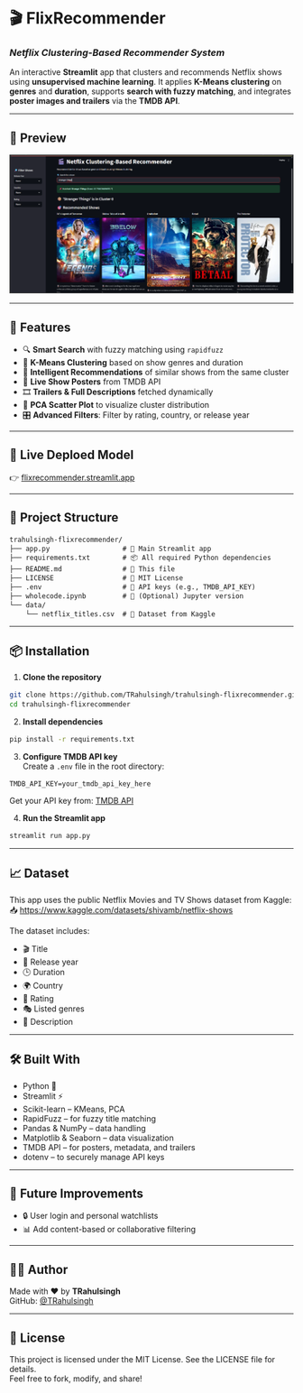 # 🎬 FlixRecommender  
### *Netflix Clustering-Based Recommender System*

An interactive **Streamlit** app that clusters and recommends Netflix shows using **unsupervised machine learning**. It applies **K-Means clustering** on **genres** and **duration**, supports **search with fuzzy matching**, and integrates **poster images and trailers** via the **TMDB API**.

---

## 📸 Preview

![App Screenshot](./data/output.png)  

---

## 🚀 Features

- 🔍 **Smart Search** with fuzzy matching using `rapidfuzz`
- 🎯 **K-Means Clustering** based on show genres and duration
- 🤖 **Intelligent Recommendations** of similar shows from the same cluster
- 📸 **Live Show Posters** from TMDB API
- 🎞️ **Trailers & Full Descriptions** fetched dynamically
- 🧪 **PCA Scatter Plot** to visualize cluster distribution
- 🎛️ **Advanced Filters**: Filter by rating, country, or release year

---

## 🚀 Live Deploed Model

👉 [flixrecommender.streamlit.app](https://flixrecommender.streamlit.app/)

---

## 📁 Project Structure

```
trahulsingh-flixrecommender/
├── app.py                  # 🎯 Main Streamlit app
├── requirements.txt        # 📦 All required Python dependencies
├── README.md               # 📘 This file
├── LICENSE                 # 📄 MIT License
├── .env                    # 🔐 API keys (e.g., TMDB_API_KEY)
├── wholecode.ipynb         # 📓 (Optional) Jupyter version
└── data/
    └── netflix_titles.csv  # 📄 Dataset from Kaggle
```

---

## 📦 Installation

1. **Clone the repository**  
```bash
git clone https://github.com/TRahulsingh/trahulsingh-flixrecommender.git
cd trahulsingh-flixrecommender
```

2. **Install dependencies**
```bash
pip install -r requirements.txt
```

3. **Configure TMDB API key**  
Create a `.env` file in the root directory:

```
TMDB_API_KEY=your_tmdb_api_key_here
```

Get your API key from: [TMDB API](https://www.themoviedb.org/documentation/api)

4. **Run the Streamlit app**
```bash
streamlit run app.py
```

---

## 📈 Dataset

This app uses the public Netflix Movies and TV Shows dataset from Kaggle:  
📥 https://www.kaggle.com/datasets/shivamb/netflix-shows

The dataset includes:
- 🎬 Title
- 📅 Release year
- 🕒 Duration
- 🌍 Country
- 🔞 Rating
- 🎭 Listed genres
- 📝 Description

---

## 🛠 Built With

- Python 🐍  
- Streamlit ⚡  
- Scikit-learn – KMeans, PCA  
- RapidFuzz – for fuzzy title matching  
- Pandas & NumPy – data handling  
- Matplotlib & Seaborn – data visualization  
- TMDB API – for posters, metadata, and trailers  
- dotenv – to securely manage API keys  

---

## 🧠 Future Improvements

- 🔒 User login and personal watchlists  
- 📊 Add content-based or collaborative filtering  

---

## 🧑‍💻 Author

Made with ❤️ by **TRahulsingh**  
GitHub: [@TRahulsingh](https://github.com/TRahulsingh)  

---

## 📄 License

This project is licensed under the MIT License. See the LICENSE file for details.  
Feel free to fork, modify, and share!
